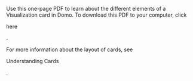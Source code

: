 

Use this one-page PDF to learn about the different elements of a Visualization card in Domo. To download this PDF to your computer, click

here

.

For more information about the layout of cards, see

Understanding Cards

.

